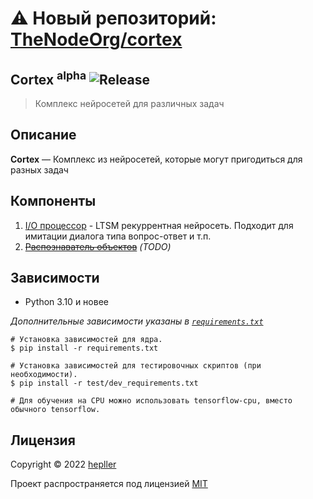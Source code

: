 # ⚠ Новый репозиторий: [TheNodeOrg/cortex](https://github.com/TheNodeOrg/cortex)

## Cortex <sup>alpha</sup> ![Release](https://img.shields.io/github/v/release/hepller/cortex)

> Комплекс нейросетей для различных задач

## Описание

__Cortex__ — Комплекс из нейросетей, которые могут пригодиться для разных задач

## Компоненты

1. [I/O процессор](core/io_processor/readme.md) - LTSM рекуррентная нейросеть. Подходит для имитации диалога типа вопрос-ответ и т.п.
2. [~~Распознаватель объектов~~](core/object_recognizer/readme.md) *(TODO)*

## Зависимости

- Python 3.10 и новее

*Дополнительные зависимости указаны в [`requirements.txt`](requirements.txt)*

```shell
# Установка зависимостей для ядра.
$ pip install -r requirements.txt

# Установка зависимостей для тестировочных скриптов (при необходимости).
$ pip install -r test/dev_requirements.txt

# Для обучения на CPU можно использовать tensorflow-cpu, вместо обычного tensorflow.
```

## Лицензия

Copyright © 2022 [hepller](https://github.com/hepller)

Проект распространяется под лицензией [MIT](license)
